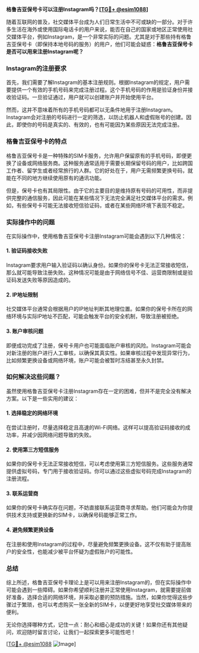 **格鲁吉亚保号卡可以注册Instagram吗？[[TG💪+ @esim1088](https://t.me/s/esim1088)]**

随着互联网的普及，社交媒体平台成为人们日常生活中不可或缺的一部分。对于许多生活在海外或使用国际电话卡的用户来说，能否在自己的国家或地区正常使用社交媒体平台，例如Instagram，是一个非常实际的问题。尤其是对于那些持有格鲁吉亚保号卡（即保持本地号码的服务）的用户，他们可能会疑惑：**格鲁吉亚保号卡是否可以用来注册Instagram呢？**

### Instagram的注册要求

首先，我们需要了解Instagram的基本注册规则。根据Instagram的规定，用户需要提供一个有效的手机号码来完成注册过程。这个手机号码的作用是验证身份并接收验证码。一旦验证通过，用户就可以创建账户并开始使用平台。

然而，这并不意味着所有的手机号码都可以无条件地用于注册Instagram。Instagram会对注册的号码进行一定的筛选，以防止机器人和虚假账号的创建。因此，即使你的号码是真实的、有效的，也有可能因为某些原因无法完成注册。

### 格鲁吉亚保号卡的特点

格鲁吉亚保号卡是一种特殊的SIM卡服务，允许用户保留原有的手机号码，即便更换了设备或网络服务商。这种服务通常适用于需要长期保留号码的用户，比如跨国工作者、留学生或者经常旅行的人群。它的好处在于，用户无需频繁更换号码，就能在不同的地方继续使用原有的通讯功能。

但是，保号卡也有其局限性。由于它的主要目的是维持原有号码的可用性，而非提供完整的通信服务，因此可能在某些情况下无法完全满足社交媒体平台的需求。例如，有些保号卡可能无法接收短信验证码，或者在某些网络环境下表现不稳定。

### 实际操作中的问题

在实际操作中，使用格鲁吉亚保号卡注册Instagram可能会遇到以下几种情况：

#### 1. **验证码接收失败**
   Instagram要求用户输入验证码以确认身份。如果你的保号卡无法正常接收短信，那么就可能导致注册失败。这种情况可能是由于网络信号不佳、运营商限制或是验证码发送失败等原因造成的。

#### 2. **IP地址限制**
   社交媒体平台通常会根据用户的IP地址判断其地理位置。如果你的保号卡所在的网络环境与实际IP地址不匹配，可能会触发平台的安全机制，导致注册被拒绝。

#### 3. **账户审核问题**
   即便成功完成了注册，保号卡用户也可能面临账户审核的风险。Instagram可能会对新注册的账户进行人工审核，以确保其真实性。如果审核过程中发现异常行为，比如频繁更换设备或网络环境，账户可能会被暂时冻结甚至永久封禁。

### 如何解决这些问题？

虽然使用格鲁吉亚保号卡注册Instagram存在一定的困难，但并不是完全没有解决方案。以下是一些实用的建议：

#### 1. **选择稳定的网络环境**
   在尝试注册时，尽量选择稳定且高速的Wi-Fi网络。这样可以提高验证码接收的成功率，并减少因网络问题导致的失败。

#### 2. **使用第三方短信服务**
   如果你的保号卡无法正常接收短信，可以考虑使用第三方短信服务。这些服务通常提供虚拟号码，专门用于接收验证码。你可以通过这些虚拟号码完成Instagram的注册流程。

#### 3. **联系运营商**
   如果你的保号卡确实存在问题，不妨直接联系运营商寻求帮助。他们可能会为你提供技术支持或更换新的SIM卡，以确保号码能够正常工作。

#### 4. **避免频繁更换设备**
   在注册和使用Instagram的过程中，尽量避免频繁更换设备。这不仅有助于提高账户的安全性，也能减少被平台怀疑为虚假账户的可能性。

### 总结

综上所述，格鲁吉亚保号卡理论上是可以用来注册Instagram的，但在实际操作中可能会遇到一些障碍。如果你希望顺利注册并正常使用Instagram，就需要提前做好准备，选择合适的网络环境，并采取必要的预防措施。当然，如果你觉得这些步骤过于繁琐，也可以考虑购买一张全新的SIM卡，以便更好地享受社交媒体带来的便利。

无论你选择哪种方式，记住一点：耐心和细心是成功的关键！如果你还有其他疑问，欢迎随时留言讨论，让我们一起探索更多可能性吧！

[[TG💪+ @esim1088](https://t.me/s/esim1088) ![Image](https://i.postimg.cc/4NQfJmqS/Snipaste-2025-05-13-00-14-12.png)]